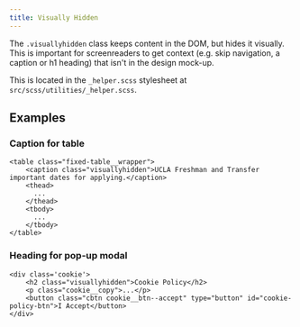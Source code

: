 ```yaml
---
title: Visually Hidden
---
```


The `.visuallyhidden` class keeps content in the DOM, but hides it visually. This is important for screenreaders to get context (e.g. skip navigation, a caption or h1 heading) that isn't in the design mock-up.

This is located in the `_helper.scss` stylesheet at `src/scss/utilities/_helper.scss`.

## Examples

### Caption for table
```
<table class="fixed-table__wrapper">
	<caption class="visuallyhidden">UCLA Freshman and Transfer important dates for applying.</caption>
    <thead>
      ...
    </thead>
    <tbody>
      ...
    </tbody>
</table>
```

### Heading for pop-up modal
```
<div class='cookie'>
    <h2 class="visuallyhidden">Cookie Policy</h2>
    <p class="cookie__copy">...</p>
    <button class="cbtn cookie__btn--accept" type="button" id="cookie-policy-btn">I Accept</button>
</div>
```
